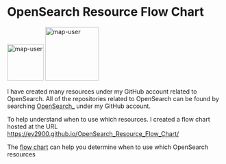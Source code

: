 # OpenSearch Resource Flow Chart

 <img width="85" alt="map-user" src="https://img.shields.io/badge/views-602-green"> <img width="125" alt="map-user" src="https://img.shields.io/badge/unique visits-238-green">

I have created many resources under my GitHub account related to OpenSearch. All of the repositories related to OpenSearch can be found by searching [OpenSearch_](https://github.com/ev2900?tab=repositories&q=OpenSearch_&type=&language=&sort=) under my GitHub account.

To help understand when to use which resources. I created a flow chart hosted at the URL https://ev2900.github.io/OpenSearch_Resource_Flow_Chart/

The [flow chart](https://ev2900.github.io/OpenSearch_Resource_Flow_Chart/) can help you determine when to use which OpenSearch resources
